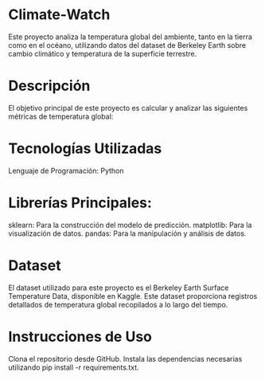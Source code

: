# Climate-Watch
Este proyecto analiza la temperatura global del ambiente, tanto en la tierra como en el océano, utilizando datos del dataset de Berkeley Earth sobre cambio climático y temperatura de la superficie terrestre.

# Descripción
El objetivo principal de este proyecto es calcular y analizar las siguientes métricas de temperatura global:

# Tecnologías Utilizadas
Lenguaje de Programación: Python

# Librerías Principales:
sklearn: Para la construcción del modelo de predicción.
matplotlib: Para la visualización de datos.
pandas: Para la manipulación y análisis de datos.

# Dataset
El dataset utilizado para este proyecto es el Berkeley Earth Surface Temperature Data, disponible en Kaggle. Este dataset proporciona registros detallados de temperatura global recopilados a lo largo del tiempo.

# Instrucciones de Uso
Clona el repositorio desde GitHub.
Instala las dependencias necesarias utilizando pip install -r requirements.txt.

